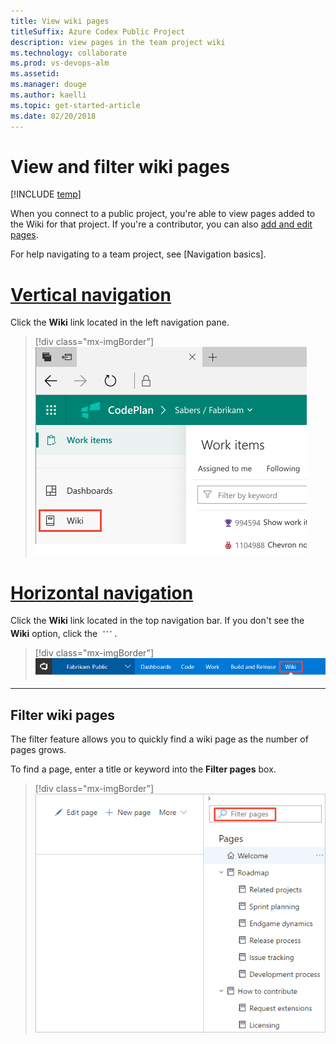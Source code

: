 ```yaml
---
title: View wiki pages
titleSuffix: Azure Codex Public Project
description: view pages in the team project wiki 
ms.technology: collaborate
ms.prod: vs-devops-alm
ms.assetid:  
ms.manager: douge
ms.author: kaelli
ms.topic: get-started-article 
ms.date: 02/20/2018
---
```



# View and filter wiki pages 

[!INCLUDE [temp](_shared/version-public-projects.md)] 

When you connect to a public project, you're able to view pages added to the Wiki for that project. If you're a contributor, you can also [add and edit pages](../collaborate/add-edit-wiki.md).  

For help navigating to a team project, see [Navigation basics]. 

# [Vertical navigation](#tab/vertical) 

Click the **Wiki** link located in the left navigation pane.

> [!div class="mx-imgBorder"]
![Wiki link, horizontal navigation](_img/view-wiki-vertical.png) 

# [Horizontal navigation](#tab/horizontal) 

Click the **Wiki** link located in the top navigation bar.  If you don't see the **Wiki** option, click the ![actions icon](../_img/icons/actions-icon.png).

> [!div class="mx-imgBorder"]
![Wiki link, horizontal navigation](_img/view-wiki-horizontal.png)

---

## Filter wiki pages

The filter feature allows you to quickly find a wiki page as the number of pages grows. 

To find a page, enter a title or keyword into the **Filter pages** box.   
 
> [!div class="mx-imgBorder"]
![Filter Wiki pages](../collaborate/_img/wiki/filter-box.png)


